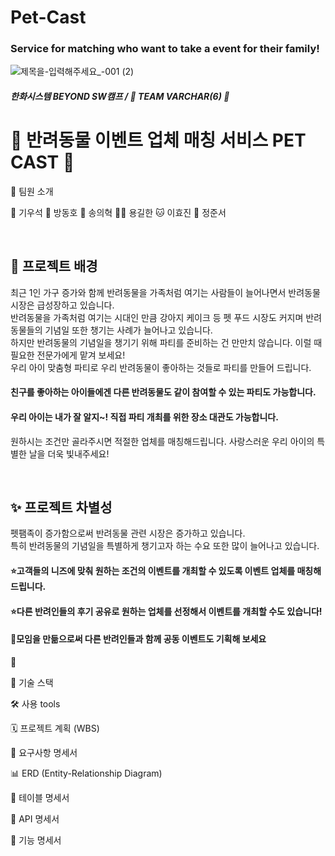 # Pet-Cast
### Service for matching who want to take a event for their family!
![제목을-입력해주세요_-001 (2)](https://github.com/user-attachments/assets/1f8491a3-89b5-43a3-8a50-3e769303c46f)



##### 한화시스템 BEYOND SW캠프 / 🍑 TEAM VARCHAR(6) 🍑



# :feet: 반려동물 이벤트 업체 매칭 서비스 PET CAST :feet:


🥤 팀원 소개
					
🦥 기우석 	🐬 방동호 	🐰 송의혁 	🐻‍❄️ 용길한 	🐱 이효진 	🐹 정준서 

<br>

## 🌟 프로젝트 배경

최근 1인 가구 증가와 함께 반려동물을 가족처럼 여기는 사람들이 늘어나면서 반려동물 시장은 급성장하고 있습니다. <br> 
반려동물을 가족처럼 여기는 시대인 만큼 강아지 케이크 등 펫 푸드 시장도 커지며 반려동물들의 기념일 또한 챙기는 사례가 늘어나고 있습니다. <br>
하지만 반려동물의 기념일을 챙기기 위해 파티를 준비하는 건 만만치 않습니다. 이럴 때 필요한 전문가에게 맡겨 보세요! <br> 우리 아이 맞춤형 파티로 우리 반려동물이 좋아하는 것들로 파티를 만들어 드립니다. <br>
#### 친구를 좋아하는 아이들에겐 다른 반려동물도 같이 참여할 수 있는 파티도 가능합니다. <br>
#### 우리 아이는 내가 잘 알지~! 직접 파티 개최를 위한 장소 대관도 가능합니다. <br>
원하시는 조건만 골라주시면 적절한 업체를 매칭해드립니다. 사랑스러운 우리 아이의 특별한 날을 더욱 빛내주세요! 

<br>

## ✨ 프로젝트 차별성

펫팸족이 증가함으로써 반려동물 관련 시장은 증가하고 있습니다.<br>
특히 반려동물의 기념일을 특별하게 챙기고자 하는 수요 또한 많이 늘어나고 있습니다.<br>
#### ⭐고객들의 니즈에 맞춰 원하는 조건의 이벤트를 개최할 수 있도록 이벤트 업체를 매칭해 드립니다. <br>
#### ⭐다른 반려인들의 후기 공유로 원하는 업체를 선정해서 이벤트를 개최할 수도 있습니다! <br>
#### 👥모임을 만듦으로써 다른 반려인들과 함께 공동 이벤트도 기획해 보세요


🎯

🔧 기술 스택 

  
  
🛠 사용 tools
   


🗓️ 프로젝트 계획 (WBS)



📙 요구사항 명세서



📊 ERD (Entity-Relationship Diagram)



📗 테이블 명세서



📝 API 명세서



📘 기능 명세서


